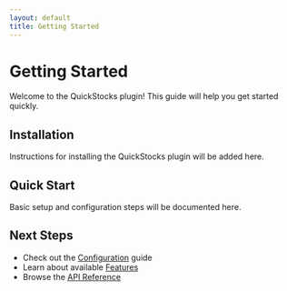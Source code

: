 ```yaml
---
layout: default
title: Getting Started
---
```


# Getting Started

Welcome to the QuickStocks plugin! This guide will help you get started quickly.

## Installation

Instructions for installing the QuickStocks plugin will be added here.

## Quick Start

Basic setup and configuration steps will be documented here.

## Next Steps

- Check out the [Configuration](configuration.html) guide
- Learn about available [Features](features.html)
- Browse the [API Reference](api-reference.html)
